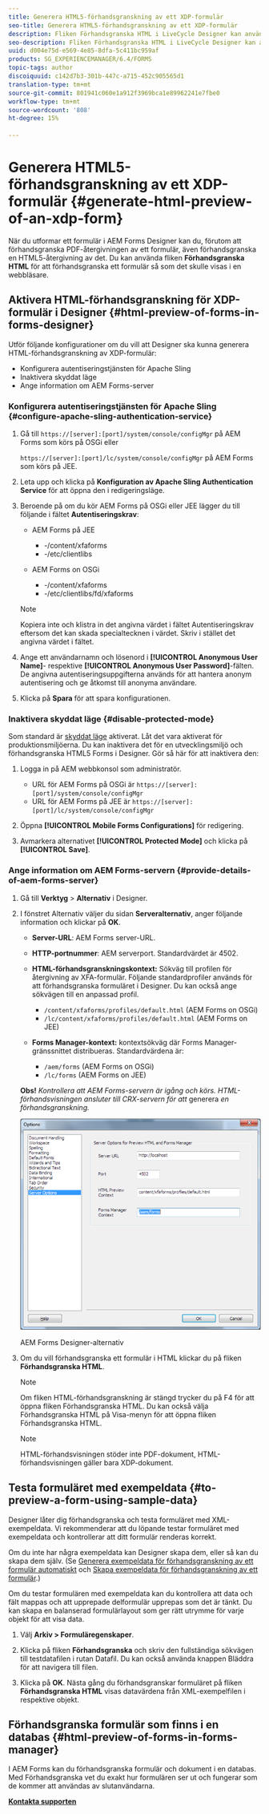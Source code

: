 ```yaml
---
title: Generera HTML5-förhandsgranskning av ett XDP-formulär
seo-title: Generera HTML5-förhandsgranskning av ett XDP-formulär
description: Fliken Förhandsgranska HTML i LiveCycle Designer kan användas för att förhandsgranska formulär så som de visas i en webbläsare.
seo-description: Fliken Förhandsgranska HTML i LiveCycle Designer kan användas för att förhandsgranska formulär så som de visas i en webbläsare.
uuid: d004e75d-e569-4e85-8dfa-5c411bc959af
products: SG_EXPERIENCEMANAGER/6.4/FORMS
topic-tags: author
discoiquuid: c142d7b3-301b-447c-a715-452c905565d1
translation-type: tm+mt
source-git-commit: 801941c060e1a912f3969bca1e89962241e7fbe0
workflow-type: tm+mt
source-wordcount: '808'
ht-degree: 15%

---
```



# Generera HTML5-förhandsgranskning av ett XDP-formulär {#generate-html-preview-of-an-xdp-form}

När du utformar ett formulär i AEM Forms Designer kan du, förutom att förhandsgranska PDF-återgivningen av ett formulär, även förhandsgranska en HTML5-återgivning av det. Du kan använda fliken **Förhandsgranska HTML** för att förhandsgranska ett formulär så som det skulle visas i en webbläsare.

## Aktivera HTML-förhandsgranskning för XDP-formulär i Designer {#html-preview-of-forms-in-forms-designer}

Utför följande konfigurationer om du vill att Designer ska kunna generera HTML-förhandsgranskning av XDP-formulär:

* Konfigurera autentiseringstjänsten för Apache Sling
* Inaktivera skyddat läge
* Ange information om AEM Forms-server

### Konfigurera autentiseringstjänsten för Apache Sling {#configure-apache-sling-authentication-service}

1. Gå till `https://[server]:[port]/system/console/configMgr` på AEM Forms som körs på OSGi eller

   `https://[server]:[port]/lc/system/console/configMgr` på AEM Forms som körs på JEE.

1. Leta upp och klicka på **Konfiguration av Apache Sling Authentication Service** för att öppna den i redigeringsläge.

1. Beroende på om du kör AEM Forms på OSGi eller JEE lägger du till följande i fältet **Autentiseringskrav**:

   * AEM Forms på JEE

      * -/content/xfaforms
      * -/etc/clientlibs
   * AEM Forms on OSGi

      * -/content/xfaforms
      * -/etc/clientlibs/fd/xfaforms

   >[!NOTE]
   >
   >Kopiera inte och klistra in det angivna värdet i fältet Autentiseringskrav eftersom det kan skada specialtecknen i värdet. Skriv i stället det angivna värdet i fältet.

1. Ange ett användarnamn och lösenord i **[!UICONTROL Anonymous User Name]**- respektive **[!UICONTROL Anonymous User Password]**-fälten. De angivna autentiseringsuppgifterna används för att hantera anonym autentisering och ge åtkomst till anonyma användare.
1. Klicka på **Spara** för att spara konfigurationen.

### Inaktivera skyddat läge {#disable-protected-mode}

Som standard är [skyddat läge](/help/forms/using/get-xdp-pdf-documents-aem.md) aktiverat. Låt det vara aktiverat för produktionsmiljöerna. Du kan inaktivera det för en utvecklingsmiljö och förhandsgranska HTML5 Forms i Designer. Gör så här för att inaktivera den:

1. Logga in på AEM webbkonsol som administratör.

   * URL för AEM Forms på OSGi är `https://[server]:[port]/system/console/configMgr`
   * URL för AEM Forms på JEE är `https://[server]:[port]/lc/system/console/configMgr`

1. Öppna **[!UICONTROL Mobile Forms Configurations]** för redigering.
1. Avmarkera alternativet **[!UICONTROL Protected Mode]** och klicka på **[!UICONTROL Save]**.

### Ange information om AEM Forms-servern {#provide-details-of-aem-forms-server}

1. Gå till **Verktyg** > **Alternativ** i Designer.
1. I fönstret Alternativ väljer du sidan **Serveralternativ**, anger följande information och klickar på **OK**.

   * **Server-URL**: AEM Forms server-URL.
   * **HTTP-portnummer**: AEM serverport. Standardvärdet är 4502.
   * **HTML-förhandsgranskningskontext:** Sökväg till profilen för återgivning av XFA-formulär. Följande standardprofiler används för att förhandsgranska formuläret i Designer. Du kan också ange sökvägen till en anpassad profil.

      * `/content/xfaforms/profiles/default.html` (AEM Forms on OSGi)
      * `/lc/content/xfaforms/profiles/default.html` (AEM Forms on JEE)
   * **Forms Manager-kontext:** kontextsökväg där Forms Manager-gränssnittet distribueras. Standardvärdena är:

      * `/aem/forms` (AEM Forms on OSGi)
      * `/lc/forms` (AEM Forms on JEE)

   **Obs!** *Kontrollera att AEM Forms-servern är igång och körs. HTML-förhandsvisningen ansluter till CRX-servern för att* generera *en förhandsgranskning.*

   ![AEM Forms Designer-alternativ  ](assets/server_options.png)

   AEM Forms Designer-alternativ

1. Om du vill förhandsgranska ett formulär i HTML klickar du på fliken **Förhandsgranska HTML**.

   >[!NOTE]
   >
   >Om fliken HTML-förhandsgranskning är stängd trycker du på F4 för att öppna fliken Förhandsgranska HTML. Du kan också välja Förhandsgranska HTML på Visa-menyn för att öppna fliken Förhandsgranska HTML.

   >[!NOTE]
   >
   >HTML-förhandsvisningen stöder inte PDF-dokument, HTML-förhandsvisningen gäller bara XDP-dokument.

## Testa formuläret med exempeldata {#to-preview-a-form-using-sample-data}

Designer låter dig förhandsgranska och testa formuläret med XML-exempeldata. Vi rekommenderar att du löpande testar formuläret med exempeldata och kontrollerar att ditt formulär renderas korrekt.

Om du inte har några exempeldata kan Designer skapa dem, eller så kan du skapa dem själv. (Se [Generera exempeldata för förhandsgranskning av ett formulär automatiskt](https://help.adobe.com/en_US/AEMForms/6.1/DesignerHelp/WS107c29ade9134a2c136ae6f212a1f379c94-8000.2.html#WS92d06802c76abadb-728f46ac129b395660c-7efe.2) och [Skapa exempeldata för förhandsgranskning av ett formulär](https://help.adobe.com/en_US/AEMForms/6.1/DesignerHelp/WS107c29ade9134a2c136ae6f212a1f379c94-8000.2.html#WS92d06802c76abadb-728f46ac129b395660c-7eff.2).)

Om du testar formulären med exempeldata kan du kontrollera att data och fält mappas och att upprepade delformulär upprepas som det är tänkt. Du kan skapa en balanserad formulärlayout som ger rätt utrymme för varje objekt för att visa data.

1. Välj **Arkiv > Formuläregenskaper**.

1. Klicka på fliken **Förhandsgranska** och skriv den fullständiga sökvägen till testdatafilen i rutan Datafil. Du kan också använda knappen Bläddra för att navigera till filen.

1. Klicka på **OK**. Nästa gång du förhandsgranskar formuläret på fliken **Förhandsgranska HTML** visas datavärdena från XML-exempelfilen i respektive objekt.

## Förhandsgranska formulär som finns i en databas {#html-preview-of-forms-in-forms-manager}

I AEM Forms kan du förhandsgranska formulär och dokument i en databas. Med Förhandsgranska vet du exakt hur formulären ser ut och fungerar som de kommer att användas av slutanvändarna.

[**Kontakta supporten**](https://www.adobe.com/account/sign-in.supportportal.html)
